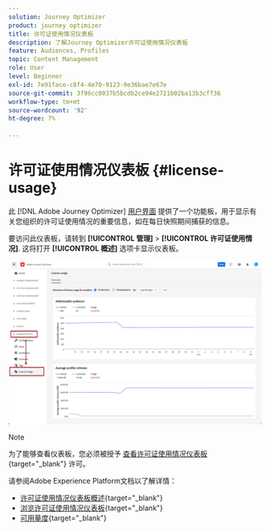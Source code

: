```yaml
---
solution: Journey Optimizer
product: journey optimizer
title: 许可证使用情况仪表板
description: 了解Journey Optimizer许可证使用情况仪表板
feature: Audiences, Profiles
topic: Content Management
role: User
level: Beginner
exl-id: 7e91face-c8f4-4e70-9123-9e36bae7e67e
source-git-commit: 3f96cc0037b5bcdb2ce94e2721b02ba13b3cff36
workflow-type: tm+mt
source-wordcount: '92'
ht-degree: 7%

---
```


# 许可证使用情况仪表板 {#license-usage}

此 [!DNL Adobe Journey Optimizer] [用户界面](../start/user-interface.md) 提供了一个功能板，用于显示有关您组织的许可证使用情况的重要信息，如在每日快照期间捕获的信息。

要访问此仪表板，请转到 **[!UICONTROL 管理]** > **[!UICONTROL 许可证使用情况]**. 这将打开 **[!UICONTROL 概述]** 选项卡显示仪表板。

![](assets/license-usage-dashboard.png)

>[!NOTE]
>
>为了能够查看仪表板，您必须被授予 [查看许可证使用情况仪表板](https://experienceleague.adobe.com/docs/experience-platform/dashboards/permissions.html#available-permissions){target="_blank"} 许可。

请参阅Adobe Experience Platform文档以了解详情：

* [许可证使用情况仪表板概述](https://experienceleague.adobe.com/docs/experience-platform/dashboards/guides/license-usage.html){target="_blank"}
* [浏览许可证使用情况仪表板](https://experienceleague.adobe.com/docs/experience-platform/dashboards/guides/license-usage.html#exploring-the-license-usage-dashboard){target="_blank"}
* [可用量度](https://experienceleague.adobe.com/docs/experience-platform/dashboards/guides/license-usage.html?lang=zh-Hans#%E5%8F%AF%E7%94%A8%E9%87%8F%E5%BA%A6){target="_blank"}
